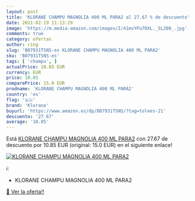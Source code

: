 ```yaml
---
layout: post
title: 'KLORANE CHAMPU MAGNOLIA 400 ML PARA2 al 27.67 % de descuento'
date: 2021-02-19 11:13:29
image: 'https://m.media-amazon.com/images/I/41mvYPu7OXL._SL200_.jpg'
comments: true
category: ofertas
author: ring
slug: 'B07931TSNS-es KLORANE CHAMPU MAGNOLIA 400 ML PARA2'
sku: 'B07931TSNS-es'
tags: [ 'champu', ]
actualPrice: 10.85 EUR
currency: EUR
price: 10.85
comparePrice: 15.0 EUR
prodname: 'KLORANE CHAMPU MAGNOLIA 400 ML PARA2'
country: 'es'
flag: '🇪🇸'
brand: 'Klorane'
buyurl: 'https://www.amazon.es/dp/B07931TSNS/?tag=tolees-21'
descuento: '27.67'
average: '10.85'
---
```


Está [KLORANE CHAMPU MAGNOLIA 400 ML PARA2](https://www.amazon.es/dp/B07931TSNS/?tag=tolees-21) con 27.67 de descuento por 10.85 EUR (original: 15.0 EUR) en el siguiente enlace!

[![KLORANE CHAMPU MAGNOLIA 400 ML PARA2](https://m.media-amazon.com/images/I/41mvYPu7OXL._SL200_.jpg)](https://www.amazon.es/dp/B07931TSNS/?tag=tolees-21)

ℹ️:

- KLORANE CHAMPU MAGNOLIA 400 ML PARA2

[🛒 Ver la oferta!!](https://www.amazon.es/dp/B07931TSNS/?tag=tolees-21)
